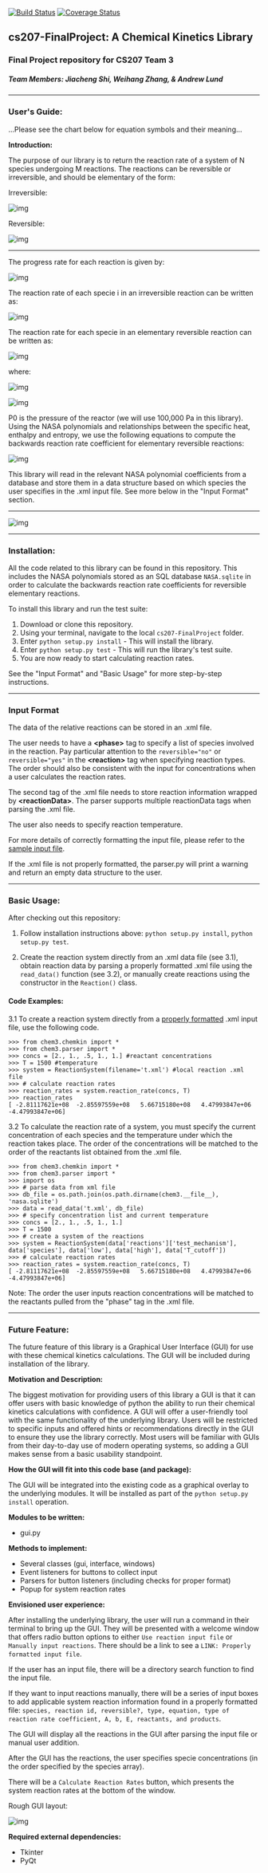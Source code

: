 [![Build Status](https://travis-ci.org/cs207team3/cs207-FinalProject.svg?branch=master)](https://travis-ci.org/cs207team3/cs207-FinalProject.svg?branch=master)
[![Coverage Status](https://coveralls.io/repos/github/cs207team3/cs207-FinalProject/badge.svg?branch=master&maxAge=0)](https://coveralls.io/github/cs207team3/cs207-FinalProject?branch=master&maxAge=0)

## cs207-FinalProject: A Chemical Kinetics Library
### Final Project repository for CS207 Team 3
##### Team Members: Jiacheng Shi, Weihang Zhang, & Andrew Lund

---

### User's Guide:

...Please see the chart below for equation symbols and their meaning...

**Introduction:**

The purpose of our library is to return the reaction rate of a system of N species undergoing M reactions. The reactions can be reversible or irreversible, and should be elementary of the form:

Irreversible:

![img](https://github.com/cs207team3/cs207-FinalProject/blob/master/images/irreversible_reaction_form.png "Irreversible Reaction Form")

Reversible:

![img](https://github.com/cs207team3/cs207-FinalProject/blob/master/images/reversible_reaction_form.png "Reversible Reaction Form")

-----

The progress rate for each reaction is given by:

![img](https://github.com/cs207team3/cs207-FinalProject/blob/master/images/progress_rate.png "Progress Rate")

The reaction rate of each specie i in an irreversible reaction can be written as:

![img](https://github.com/cs207team3/cs207-FinalProject/blob/master/images/reaction_rate.png "Reaction Rate")

The reaction rate for each specie in an elementary reversible reaction can be written as:

![img](https://github.com/cs207team3/cs207-FinalProject/blob/master/images/backward_reaction_rate.png "Backward_Reaction Rate")

where:

![img](https://github.com/cs207team3/cs207-FinalProject/blob/master/images/equilibrium_coeff.png "Equilibrium Coefficient")

![img](https://github.com/cs207team3/cs207-FinalProject/blob/master/images/equilibrium_coeff2.png "Equilibrium Coefficient2")

P0 is the pressure of the reactor (we will use 100,000 Pa in this library). Using the NASA polynomials and relationships between the specific heat, enthalpy and entropy, we use the following equations to compute the backwards reaction rate coefficient for elementary reversible reactions:

![img](https://github.com/cs207team3/cs207-FinalProject/blob/master/images/NASA_polynomials.png "NASA Polynomials")

This library will read in the relevant NASA polynomial coefficients from a database and store them in a data structure based on which species the user specifies in the .xml input file. See more below in the "Input Format" section.

----
![img](https://github.com/cs207team3/cs207-FinalProject/blob/master/images/variables.png "Variables")

------

### Installation:

All the code related to this library can be found in this repository. This includes the NASA polynomials stored as an SQL database `NASA.sqlite` in order to calculate the backwards reaction rate coefficients for reversible elementary reactions.

To install this library and run the test suite:
1. Download or clone this repository.
2. Using your terminal, navigate to the local `cs207-FinalProject` folder.
3. Enter `python setup.py install` - This will install the library.
4. Enter `python setup.py test` - This will run the library's test suite.
5. You are now ready to start calculating reaction rates.

See the "Input Format" and "Basic Usage" for more step-by-step instructions.

----

### Input Format

The data of the relative reactions can be stored in an .xml file.

The user needs to have a **\<phase\>** tag to specify a list of species involved in the reaction. Pay particular attention to the `reversible="no"` or `reversible="yes"` in the **\<reaction>** tag when specifying reaction types. The order should also be consistent with the input for concentrations when a user calculates the reaction rates.

The second tag of the .xml file needs to store reaction information wrapped by **\<reactionData\>**. The parser supports multiple reactionData tags when parsing the .xml file.

The user also needs to specify reaction temperature.

For more details of correctly formatting the input file, please refer to the [sample input file](https://github.com/cs207team3/cs207-FinalProject/blob/master/tests/t.xml).

If the .xml file is not properly formatted, the parser.py will print a warning and return an empty data structure to the user.

----

### Basic Usage:

After checking out this repository:
1. Follow installation instructions above: `python setup.py install`, `python setup.py test`.

2. Create the reaction system directly from an .xml data file (see 3.1), obtain reaction data by parsing a properly formatted .xml file using the `read_data()` function (see 3.2), or manually create reactions using the constructor in the `Reaction()` class.

#### Code Examples:

3.1 To create a reaction system directly from a [properly formatted](https://github.com/cs207team3/cs207-FinalProject/blob/master/tests/t.xml) .xml input file, use the following code.
```
>>> from chem3.chemkin import *
>>> from chem3.parser import *
>>> concs = [2., 1., .5, 1., 1.] #reactant concentrations
>>> T = 1500 #temperature
>>> system = ReactionSystem(filename='t.xml') #local reaction .xml file
>>> # calculate reaction rates
>>> reaction_rates = system.reaction_rate(concs, T)
>>> reaction_rates
[ -2.81117621e+08  -2.85597559e+08   5.66715180e+08   4.47993847e+06  -4.47993847e+06]
```

3.2 To calculate the reaction rate of a system, you must specify the current concentration of each species and the temperature under which the reaction takes place. The order of the concentrations will be matched to the order of the reactants list obtained from the .xml file.

```
>>> from chem3.chemkin import *
>>> from chem3.parser import *
>>> import os
>>> # parse data from xml file
>>> db_file = os.path.join(os.path.dirname(chem3.__file__), 'nasa.sqlite')
>>> data = read_data('t.xml', db_file)
>>> # specify concentration list and current temperature
>>> concs = [2., 1., .5, 1., 1.]
>>> T = 1500
>>> # create a system of the reactions
>>> system = ReactionSystem(data['reactions']['test_mechanism'], data['species'], data['low'], data['high'], data['T_cutoff'])
>>> # calculate reaction rates
>>> reaction_rates = system.reaction_rate(concs, T)
[ -2.81117621e+08  -2.85597559e+08   5.66715180e+08   4.47993847e+06  -4.47993847e+06]
```

Note: The order the user inputs reaction concentrations will be matched to the reactants pulled from the "phase" tag in the .xml file.

----

### Future Feature:
The future feature of this library is a Graphical User Interface (GUI) for use with these chemical kinetics calculations. The GUI will be included during installation of the library.

**Motivation and Description:**

The biggest motivation for providing users of this library a GUI is that it can offer users with basic knowledge of python the ability to run their chemical kinetics calculations with confidence. A GUI will offer a user-friendly tool with the same functionality of the underlying library. Users will be restricted to specific inputs and offered hints or recommendations directly in the GUI to ensure they use the library correctly. Most users will be familiar with GUIs from their day-to-day use of modern operating systems, so adding a GUI makes sense from a basic usability standpoint.

**How the GUI will fit into this code base (and package):**

The GUI will be integrated into the existing code as a graphical overlay to the underlying modules. It will be installed as part of the `python setup.py install` operation.

**Modules to be written:**

* gui.py

**Methods to implement:**

* Several classes (gui, interface, windows)
* Event listeners for buttons to collect input
* Parsers for button listeners (including checks for proper format)
* Popup for system reaction rates

**Envisioned user experience:**

After installing the underlying library, the user will run a command in their terminal to bring up the GUI. They will be presented with a welcome window that offers radio button options to either `Use reaction input file` or `Manually input reactions`. There should be a link to see a `LINK: Properly formatted input file`.

If the user has an input file, there will be a directory search function to find the input file.

If they want to input reactions manually, there will be a series of input boxes to add applicable system reaction information found in a properly formatted file: `species, reaction id, reversible?, type, equation, type of reaction rate coefficient, A, b, E, reactants, and products`.

The GUI will display all the reactions in the GUI after parsing the input file or manual user addition.

After the GUI has the reactions, the user specifies specie concentrations (in the order specified by the species array).

There will be a `Calculate Reaction Rates` button, which presents the system reaction rates at the bottom of the window.

Rough GUI layout:

![img](https://github.com/cs207team3/cs207-FinalProject/blob/master/images/gui.png "gui")

**Required external dependencies:**

* Tkinter
* PyQt
